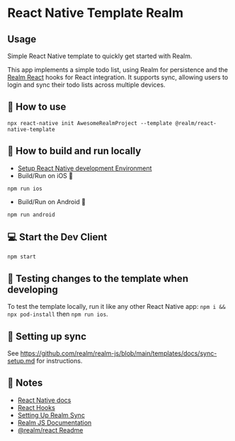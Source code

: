 # React Native Template Realm

## Usage

Simple React Native template to quickly get started with Realm.

This app implements a simple todo list, using Realm for persistence and the [Realm React](https://github.com/realm/realm-js/tree/master/packages/realm-react) hooks for React integration. It supports sync, allowing users to login and sync their todo lists across multiple devices.

## 🚀 How to use

```
npx react-native init AwesomeRealmProject --template @realm/react-native-template
```

## 🏃 How to build and run locally

- [Setup React Native development Environment](https://reactnative.dev/docs/environment-setup)
- Build/Run on iOS 🍎
```
npm run ios
```
- Build/Run on Android 🤖
```
npm run android
```

## 💻 Start the Dev Client

```
npm start
```

## 💾 Testing changes to the template when developing

To test the template locally, run it like any other React Native app: `npm i && npx pod-install` then `npm run ios`.

## 🔀 Setting up sync

See https://github.com/realm/realm-js/blob/main/templates/docs/sync-setup.md for instructions.

## 📝 Notes
- [React Native docs](https://reactnative.dev/docs/getting-started)
- [React Hooks](https://reactjs.org/docs/hooks-intro.html)
- [Setting Up Realm Sync](https://docs.mongodb.com/realm/sdk/react-native/quick-start/)
- [Realm JS Documentation](https://docs.mongodb.com/realm/sdk/react-native/)
- [@realm/react Readme](https://github.com/realm/realm-js/tree/master/packages/realm-react#readme)
